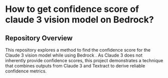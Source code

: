 <!DOCTYPE html>
<html>
<head>
    <h1> How to get confidence score of claude 3 vision model on Bedrock? </h1>
</head>
<body>
    <h2>Repository Overview</h2>
    <p>This repository explores a method to find the confidence score for the Claude 3 vision model while using Bedrock . As Claude 3 does not inherently provide confidence scores, this project demonstrates a technique that combines outputs from Claude 3 and Textract to derive reliable confidence metrics.</p>
</body>
</html>
